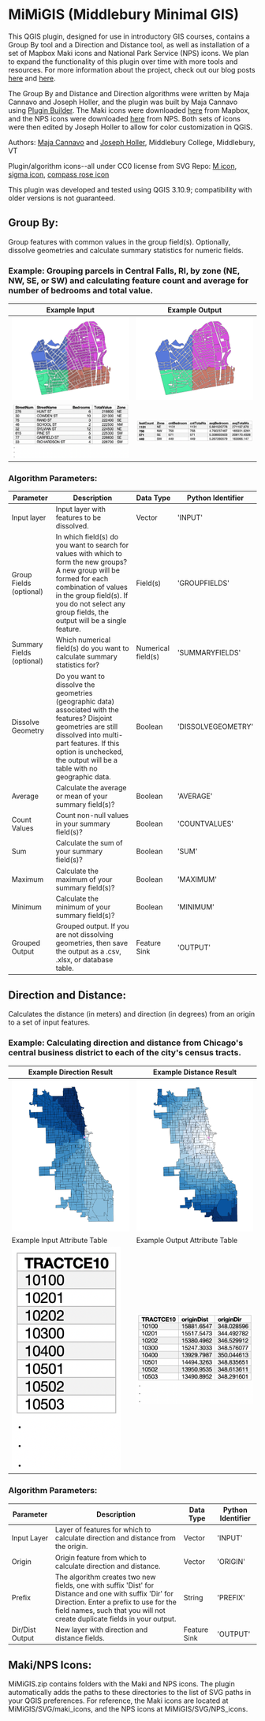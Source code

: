 # MiMiGIS (Middlebury Minimal GIS)
 This QGIS plugin, designed for use in introductory GIS courses, contains a Group By tool and a Direction and Distance tool, as well as installation of a set of Mapbox Maki icons and National Park Service (NPS) icons. We plan to expand the functionality of this plugin over time with more tools and resources. For more information about the project, check out our blog posts [here](https://majacannavo.github.io/jterm21main) and [here](https://www.josephholler.com/a-minimal-gis-plugin-for-qgis/).

 The Group By and Distance and Direction algorithms were written by Maja Cannavo and Joseph Holler, and the plugin was built by Maja Cannavo using [Plugin Builder](https://github.com/g-sherman/Qgis-Plugin-Builder).
 The Maki icons were downloaded [here](https://labs.mapbox.com/maki-icons/) from Mapbox, and the NPS icons were downloaded [here](https://www.nps.gov/carto/app/#!/maps/symbols) from NPS. Both sets of icons were then edited by Joseph Holler to allow for color customization in QGIS.

Authors: [Maja Cannavo](mailto:mcannavo@middlebury.edu) and [Joseph Holler](mailto:josephh@middlebury.edu), Middlebury College, Middlebury, VT

Plugin/algorithm icons--all under CC0 license from SVG Repo:
[M icon](https://www.svgrepo.com/svg/5274/medium-size), [sigma icon](https://www.svgrepo.com/svg/175093/sigma-maths), [compass rose icon](https://www.svgrepo.com/svg/253234/wind-rose-compass)

This plugin was developed and tested using QGIS 3.10.9; compatibility with older versions is not guaranteed.

## Group By:
Group features with common values in the group field(s). Optionally, dissolve geometries and calculate summary statistics for numeric fields.

### Example: Grouping parcels in Central Falls, RI, by zone (NE, NW, SE, or SW) and calculating feature count and average for number of bedrooms and total value.
Example Input | Example Output
--- | ---
![](images/parcels_notdissolved_jpg.jpg) | ![](images/parcels_dissolved.jpg)
![](tables/before_table.png) | ![](tables/after_table.png)

### Algorithm Parameters:
Parameter | Description | Data Type | Python Identifier
--- | --- | --- | ---
Input layer | Input layer with features to be dissolved. | Vector | 'INPUT'
Group Fields (optional) | In which field(s) do you want to search for values with which to form the new groups? A new group will be formed for each combination of values in the group field(s). If you do not select any group fields, the output will be a single feature. | Field(s) | 'GROUPFIELDS'
Summary Fields (optional) | Which numerical field(s) do you want to calculate summary statistics for? | Numerical field(s) | 'SUMMARYFIELDS'
Dissolve Geometry | Do you want to dissolve the geometries (geographic data) associated with the features? Disjoint geometries are still dissolved into multi-part features. If this option is unchecked, the output will be a table with no geographic data. | Boolean | 'DISSOLVEGEOMETRY'
Average | Calculate the average or mean of your summary field(s)? | Boolean | 'AVERAGE'
Count Values | Count non-null values in your summary field(s)? | Boolean | 'COUNTVALUES'
Sum | Calculate the sum of your summary field(s)? | Boolean | 'SUM'
Maximum | Calculate the maximum of your summary field(s)? | Boolean | 'MAXIMUM'
Minimum | Calculate the minimum of your summary field(s)? | Boolean | 'MINIMUM'
Grouped Output | Grouped output. If you are not dissolving geometries, then save the output as a .csv, .xlsx, or database table. | Feature Sink | 'OUTPUT'    


## Direction and Distance:
Calculates the distance (in meters) and direction (in degrees) from an origin to a set of input features.

### Example: Calculating direction and distance from Chicago's central business district to each of the city's census tracts.
Example Direction Result | Example Distance Result
--- | ---
![](images/tracts_dir_jpg.jpg) | ![](images/tracts_dist_jpg.jpg)
Example Input Attribute Table | Example Output Attribute Table
![](tables/before_table_2.png) | ![](tables/after_table_2.png)

### Algorithm Parameters:
Parameter | Description | Data Type | Python Identifier
--- | --- | --- | ---
Input Layer | Layer of features for which to calculate direction and distance from the origin. | Vector | 'INPUT'
Origin | Origin feature from which to calculate direction and distance. | Vector | 'ORIGIN'
Prefix | The algorithm creates two new fields, one with suffix 'Dist' for Distance and one with suffix 'Dir' for Direction. Enter a prefix to use for the field names, such that you will not create duplicate fields in your output. | String | 'PREFIX'
Dir/Dist Output | New layer with direction and distance fields. | Feature Sink | 'OUTPUT'

## Maki/NPS Icons:
MiMiGIS.zip contains folders with the Maki and NPS icons. The plugin automatically adds the paths to these directories to the list of SVG paths in your QGIS preferences. For reference, the Maki icons are located at MiMiGIS/SVG/maki_icons, and the NPS icons at MiMiGIS/SVG/NPS_icons.
